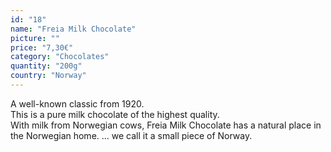 ```yaml
---
id: "18"
name: "Freia Milk Chocolate"
picture: ""
price: "7,30€"
category: "Chocolates"
quantity: "200g"
country: "Norway"
---
```

A well-known classic from 1920. <br>This is a pure milk chocolate of the highest quality. <br>With milk from Norwegian cows, Freia Milk Chocolate has a natural place in the Norwegian home. ... we call it a small piece of Norway.